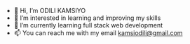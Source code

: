 - 👋 Hi, I’m ODILI KAMSIYO
- 👀 I’m interested in learning and improving my skills
- 🌱 I’m currently learning full stack web development
- 📫 You can reach me with my email kamsiodili@gmail.com

<!---
kamsi86/kamsi86 is a ✨ special ✨ repository because its `README.md` (this file) appears on your GitHub profile.
You can click the Preview link to take a look at your changes.
--->
